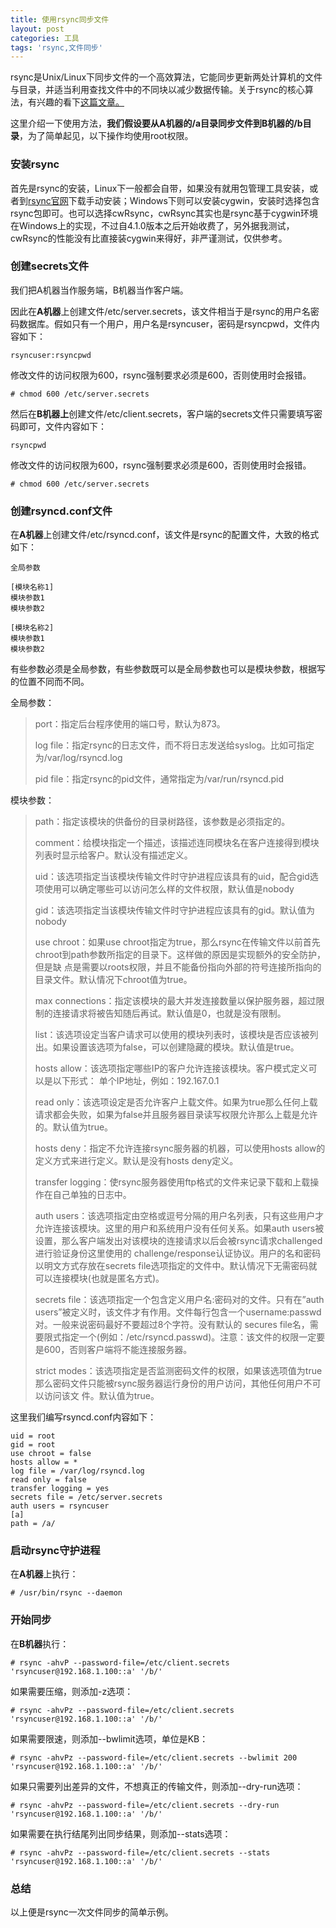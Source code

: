 ```yaml
---
title: 使用rsync同步文件
layout: post
categories: 工具
tags: 'rsync,文件同步'
---
```

rsync是Unix/Linux下同步文件的一个高效算法，它能同步更新两处计算机的文件与目录，并适当利用查找文件中的不同块以减少数据传输。关于rsync的核心算法，有兴趣的看下[这篇文章。](http://coolshell.cn/articles/7425.html "rsync的核心算法")

这里介绍一下使用方法，**我们假设要从A机器的/a目录同步文件到B机器的/b目录**，为了简单起见，以下操作均使用root权限。

### 安装rsync
首先是rsync的安装，Linux下一般都会自带，如果没有就用包管理工具安装，或者到[rsync官网](https://rsync.samba.org/)下载手动安装；Windows下则可以安装cygwin，安装时选择包含rsync包即可。也可以选择cwRsync，cwRsync其实也是rsync基于cygwin环境在Windows上的实现，不过自4.1.0版本之后开始收费了，另外据我测试，cwRsync的性能没有比直接装cygwin来得好，非严谨测试，仅供参考。

### 创建secrets文件
我们把A机器当作服务端，B机器当作客户端。

因此在**A机器**上创建文件/etc/server.secrets，该文件相当于是rsync的用户名密码数据库。假如只有一个用户，用户名是rsyncuser，密码是rsyncpwd，文件内容如下：

	rsyncuser:rsyncpwd

修改文件的访问权限为600，rsync强制要求必须是600，否则使用时会报错。

	# chmod 600 /etc/server.secrets

然后在**B机器上**创建文件/etc/client.secrets，客户端的secrets文件只需要填写密码即可，文件内容如下：

	rsyncpwd

修改文件的访问权限为600，rsync强制要求必须是600，否则使用时会报错。

	# chmod 600 /etc/server.secrets

### 创建rsyncd.conf文件

在**A机器**上创建文件/etc/rsyncd.conf，该文件是rsync的配置文件，大致的格式如下：

	全局参数
	
	[模块名称1]
	模块参数1
	模块参数2
	
	[模块名称2]
	模块参数1
	模块参数2

有些参数必须是全局参数，有些参数既可以是全局参数也可以是模块参数，根据写的位置不同而不同。

全局参数：

> port：指定后台程序使用的端口号，默认为873。
> 
> log file：指定rsync的日志文件，而不将日志发送给syslog。比如可指定为/var/log/rsyncd.log
> 
> pid file：指定rsync的pid文件，通常指定为/var/run/rsyncd.pid

模块参数：

> path：指定该模块的供备份的目录树路径，该参数是必须指定的。
>
> comment：给模块指定一个描述，该描述连同模块名在客户连接得到模块列表时显示给客户。默认没有描述定义。
>
> uid：该选项指定当该模块传输文件时守护进程应该具有的uid，配合gid选项使用可以确定哪些可以访问怎么样的文件权限，默认值是nobody
>
> gid：该选项指定当该模块传输文件时守护进程应该具有的gid。默认值为nobody
>
> use chroot：如果use chroot指定为true，那么rsync在传输文件以前首先chroot到path参数所指定的目录下。这样做的原因是实现额外的安全防护，但是缺 点是需要以roots权限，并且不能备份指向外部的符号连接所指向的目录文件。默认情况下chroot值为true。
>
> max connections：指定该模块的最大并发连接数量以保护服务器，超过限制的连接请求将被告知随后再试。默认值是0，也就是没有限制。
>
> list：该选项设定当客户请求可以使用的模块列表时，该模块是否应该被列出。如果设置该选项为false，可以创建隐藏的模块。默认值是true。
>
> hosts allow：该选项指定哪些IP的客户允许连接该模块。客户模式定义可以是以下形式： 单个IP地址，例如：192.167.0.1
> 
> read only：该选项设定是否允许客户上载文件。如果为true那么任何上载请求都会失败，如果为false并且服务器目录读写权限允许那么上载是允许的。默认值为true。
>
> hosts deny：指定不允许连接rsync服务器的机器，可以使用hosts allow的定义方式来进行定义。默认是没有hosts deny定义。
> 
> transfer logging：使rsync服务器使用ftp格式的文件来记录下载和上载操作在自己单独的日志中。
> 
> auth users：该选项指定由空格或逗号分隔的用户名列表，只有这些用户才允许连接该模块。这里的用户和系统用户没有任何关系。如果auth users被设置，那么客户端发出对该模块的连接请求以后会被rsync请求challenged进行验证身份这里使用的 challenge/response认证协议。用户的名和密码以明文方式存放在secrets file选项指定的文件中。默认情况下无需密码就可以连接模块(也就是匿名方式)。
> 
> secrets file：该选项指定一个包含定义用户名:密码对的文件。只有在”auth users”被定义时，该文件才有作用。文件每行包含一个username:passwd对。一般来说密码最好不要超过8个字符。没有默认的 secures file名，需要限式指定一个(例如：/etc/rsyncd.passwd)。注意：该文件的权限一定要是600，否则客户端将不能连接服务器。
> 
> strict modes：该选项指定是否监测密码文件的权限，如果该选项值为true那么密码文件只能被rsync服务器运行身份的用户访问，其他任何用户不可以访问该文 件。默认值为true。

这里我们编写rsyncd.conf内容如下：

	uid = root
	gid = root
	use chroot = false
	hosts allow = *
	log file = /var/log/rsyncd.log
	read only = false
	transfer logging = yes
	secrets file = /etc/server.secrets
	auth users = rsyncuser
	[a]
	path = /a/

### 启动rsync守护进程
在**A机器**上执行：

	# /usr/bin/rsync --daemon

### 开始同步
在**B机器**执行：

	# rsync -ahvP --password-file=/etc/client.secrets 'rsyncuser@192.168.1.100::a' '/b/'

如果需要压缩，则添加-z选项：

	# rsync -ahvPz --password-file=/etc/client.secrets 'rsyncuser@192.168.1.100::a' '/b/'

如果需要限速，则添加--bwlimit选项，单位是KB：

	# rsync -ahvPz --password-file=/etc/client.secrets --bwlimit 200 'rsyncuser@192.168.1.100::a' '/b/'

如果只需要列出差异的文件，不想真正的传输文件，则添加--dry-run选项：

	# rsync -ahvPz --password-file=/etc/client.secrets --dry-run 'rsyncuser@192.168.1.100::a' '/b/'

如果需要在执行结尾列出同步结果，则添加--stats选项：

	# rsync -ahvPz --password-file=/etc/client.secrets --stats 'rsyncuser@192.168.1.100::a' '/b/'

### 总结
以上便是rsync一次文件同步的简单示例。